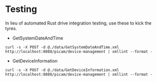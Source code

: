 # Testing

In lieu of automated Rust drive integration testing, use these to kick the tyres.

* GetSystemDateAndTime
```
curl -s -X POST -d @./data/GetSystemDateAndTime.xml http://localhost:8088/picam/device-management | xmllint --format -
```

* GetDeviceInformation
```
curl -s -X POST -d @./data/GetDeviceInformation.xml http://localhost:8088/picam/device-management | xmllint --format -

```